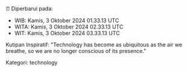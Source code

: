 ⏰ Diperbarui pada:
- WIB: Kamis, 3 Oktober 2024 01.33.13 UTC
- WITA: Kamis, 3 Oktober 2024 02.33.13 UTC
- WIT: Kamis, 3 Oktober 2024 03.33.13 UTC

Kutipan Inspiratif:
"Technology has become as ubiquitous as the air we breathe, so we are no longer conscious of its presence."


Kategori: technology

